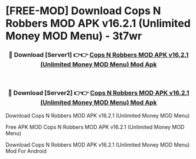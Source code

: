 # [FREE-MOD] Download Cops N Robbers MOD APK v16.2.1 (Unlimited Money MOD Menu) - 3t7wr


<div align="center">
<h3>🔴 Download [Server1] 👉👉 <a href="https://apk-comot.site?title=Cops_N_Robbers_MOD_APK_v16.2.1_(Unlimited_Money_MOD_Menu)">Cops N Robbers MOD APK v16.2.1 (Unlimited Money MOD Menu) Mod Apk</a></h3><br>

<h3>🔴 Download [Server2] 👉👉 <a href="https://apk-comot.site?title=Cops_N_Robbers_MOD_APK_v16.2.1_(Unlimited_Money_MOD_Menu)">Cops N Robbers MOD APK v16.2.1 (Unlimited Money MOD Menu) Mod Apk</a></h3>
</div>



Download Cops N Robbers MOD APK v16.2.1 (Unlimited Money MOD Menu) 

Free APK MOD Cops N Robbers MOD APK v16.2.1 (Unlimited Money MOD Menu) 

Download Cops N Robbers MOD APK v16.2.1 (Unlimited Money MOD Menu) Mod For Android
